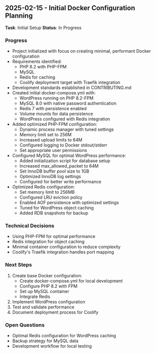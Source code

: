 ## 2025-02-15 - Initial Docker Configuration Planning

**Task**: Initial Setup
**Status**: In Progress

### Progress
- Project initialized with focus on creating minimal, performant Docker configuration
- Requirements identified:
  - PHP 8.2 with PHP-FPM
  - MySQL
  - Redis for caching
  - Coolify deployment target with Traefik integration
- Development standards established in CONTRIBUTING.md
- Created initial docker-compose.yml with:
  - WordPress running on PHP 8.2-FPM
  - MySQL 8.0 with native password authentication
  - Redis 7 with persistence enabled
  - Volume mounts for data persistence
  - WordPress configured with Redis integration
- Added optimized PHP-FPM configuration:
  - Dynamic process manager with tuned settings
  - Memory limit set to 256M
  - Increased upload limits to 64M
  - Configured logging to Docker stdout/stderr
  - Set appropriate user permissions
- Configured MySQL for optimal WordPress performance:
  - Added initialization script for database setup
  - Increased max_allowed_packet to 64M
  - Set InnoDB buffer pool size to 1GB
  - Optimized InnoDB log settings
  - Configured for better write performance
- Optimized Redis configuration:
  - Set memory limit to 256MB
  - Configured LRU eviction policy
  - Enabled AOF persistence with optimized settings
  - Tuned for WordPress object caching
  - Added RDB snapshots for backup

### Technical Decisions
- Using PHP-FPM for optimal performance
- Redis integration for object caching
- Minimal container configuration to reduce complexity
- Coolify's Traefik integration handles port mapping

### Next Steps
1. Create base Docker configuration:
   - Create docker-compose.yml for local development
   - Configure PHP 8.2 with FPM
   - Set up MySQL container
   - Integrate Redis
2. Implement WordPress configuration
3. Test and validate performance
4. Document deployment process for Coolify

### Open Questions
- Optimal Redis configuration for WordPress caching
- Backup strategy for MySQL data
- Development workflow for local testing